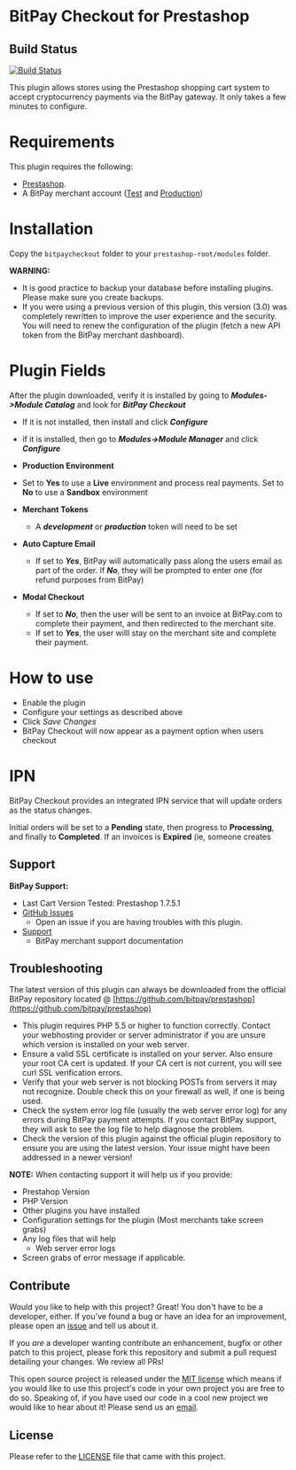 BitPay Checkout for Prestashop
===============================

## Build Status

[![Build Status](https://travis-ci.org/bitpay/prestashop.svg?branch=master)](https://travis-ci.org/bitpay/prestashop)

This plugin allows stores using the Prestashop shopping cart system to accept cryptocurrency payments via the BitPay gateway. It only takes a few minutes to configure.

# Requirements

This plugin requires the following:

* [Prestashop](https://www.prestashop.com/en).
* A BitPay merchant account ([Test](http://test.bitpay.com) and [Production](http://www.bitpay.com))

# Installation

Copy the `bitpaycheckout` folder to your `prestashop-root/modules` folder.


**WARNING:** 

* It is good practice to backup your database before installing plugins. Please make sure you create backups.
* If you were using a previous version of this plugin, this version (3.0) was completely rewritten to improve the user experience and the security. You will need to renew the configuration of the plugin (fetch a new API token from the BitPay merchant dashboard).

# Plugin Fields

After the plugin downloaded, verify it is installed by going to ***Modules->Module Catalog*** and look for ***BitPay Checkout***

* If it is not installed, then install and click ***Configure***
* if it is installed, then go to ***Modules->Module Manager*** and click ***Configure***

* **Production Environment**
* Set to **Yes** to use a **Live** environment and process real payments.  Set to **No** to use a **Sandbox** environment

* **Merchant Tokens**
	* A ***development*** or ***production*** token will need to be set
* **Auto Capture Email**
	* If set to ***Yes***, BitPay will automatically pass along the users email as part of the order.  If ***No***, they will be prompted to enter one (for refund purposes from BitPay)

* **Modal Checkout**
	* If set to ***No***, then the user will be sent to an invoice at BitPay.com to complete their payment, and then redirected to the merchant site.  	
	* If set to ***Yes***, the user willl stay on the merchant site and complete their payment.
	
# How to use

* Enable the plugin
* Configure your settings as described above
* Click *Save Changes*
* BitPay Checkout will now appear as a payment option when users checkout

# IPN
BitPay Checkout provides an integrated IPN service that will update orders as the status changes.

Initial orders will be set to a **Pending** state, then progress to **Processing**, and finally to **Completed**.  If an invoices is **Expired** (ie, someone creates

## Support

**BitPay Support:**

* Last Cart Version Tested: Prestashop 1.7.5.1
* [GitHub Issues](https://github.com/bitpay/prestashop/issues)
  * Open an issue if you are having troubles with this plugin.
* [Support](https://support.bitpay.com/hc/en-us)
  * BitPay merchant support documentation

## Troubleshooting

The latest version of this plugin can always be downloaded from the official BitPay repository located @ [https://github.com/bitpay/prestashop](https://github.com/bitpay/prestashop)

* This plugin requires PHP 5.5 or higher to function correctly. Contact your webhosting provider or server administrator if you are unsure which version is installed on your web server.
* Ensure a valid SSL certificate is installed on your server. Also ensure your root CA cert is updated. If your CA cert is not current, you will see curl SSL verification errors.
* Verify that your web server is not blocking POSTs from servers it may not recognize. Double check this on your firewall as well, if one is being used.
* Check the system error log file (usually the web server error log) for any errors during BitPay payment attempts. If you contact BitPay support, they will ask to see the log file to help diagnose the problem.
* Check the version of this plugin against the official plugin repository to ensure you are using the latest version. Your issue might have been addressed in a newer version!

**NOTE:** When contacting support it will help us if you provide:

* Prestahop Version
* PHP Version
* Other plugins you have installed
* Configuration settings for the plugin (Most merchants take screen grabs)
* Any log files that will help
  * Web server error logs
* Screen grabs of error message if applicable.

## Contribute

Would you like to help with this project?  Great!  You don't have to be a developer, either.  If you've found a bug or have an idea for an improvement, please open an [issue](https://github.com/bitpay/prestashop-v2/issues) and tell us about it.

If you *are* a developer wanting contribute an enhancement, bugfix or other patch to this project, please fork this repository and submit a pull request detailing your changes.  We review all PRs!

This open source project is released under the [MIT license](http://opensource.org/licenses/MIT) which means if you would like to use this project's code in your own project you are free to do so. Speaking of, if you have used our code in a cool new project we would like to hear about it!  Please send us an [email](mailto:sales-engineering@bitpay.com).

## License

Please refer to the [LICENSE](https://github.com/bitpay/prestashop-v2/blob/master/LICENSE) file that came with this project.
